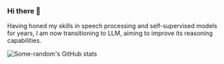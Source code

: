### Hi there 👋

Having honed my skills in speech processing and self-supervised models for years, I am now transitioning to LLM, aiming to improve its reasoning capabilities.

![Some-random's GitHub stats](https://github-readme-stats.vercel.app/api?username=Some-random&theme=transparent&show_icons=true&hide=stars)

